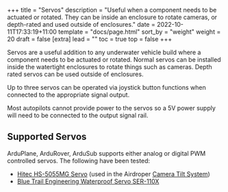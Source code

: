+++
title = "Servos"
description = "Useful when a component needs to be actuated or rotated. They can be inside an enclosure to rotate cameras, or depth-rated and used outside of enclosures."
date = 2022-10-11T17:33:19+11:00
template = "docs/page.html"
sort_by = "weight"
weight = 20
draft = false
[extra]
lead = ""
toc = true
top = false
+++


Servos are a useful addition to any underwater vehicle build where a component needs to be actuated or rotated. Normal servos can be installed inside the watertight enclosures to rotate things such as cameras. Depth rated servos can be used outside of enclosures.

Up to three servos can be operated via joystick button functions when connected to the appropriate signal output.

Most autopilots cannot provide power to the servos so a 5V power supply will need to be connected to the output signal rail.

## Supported Servos

ArduPlane, ArduRover, ArduSub supports either analog or digital PWM controlled servos. The following have been tested:

* [Hitec HS-5055MG Servo](https://hitecrcd.com/products/servos/micro-and-mini-servos/digital-micro-and-mini-servos/hs-5055mg-economy-metal-gear-feather-servo/product) (used in the Airdroper [Camera Tilt System](https://airdroper.org/store/sensors-sonars-cameras/cameras/camera-tilt-mount/))
* [Blue Trail Engineering Waterproof Servo SER-110X](https://www.bluetrailengineering.com/product-page/100-m-underwater-servo-with-low-profile-bulkhead-connector)
